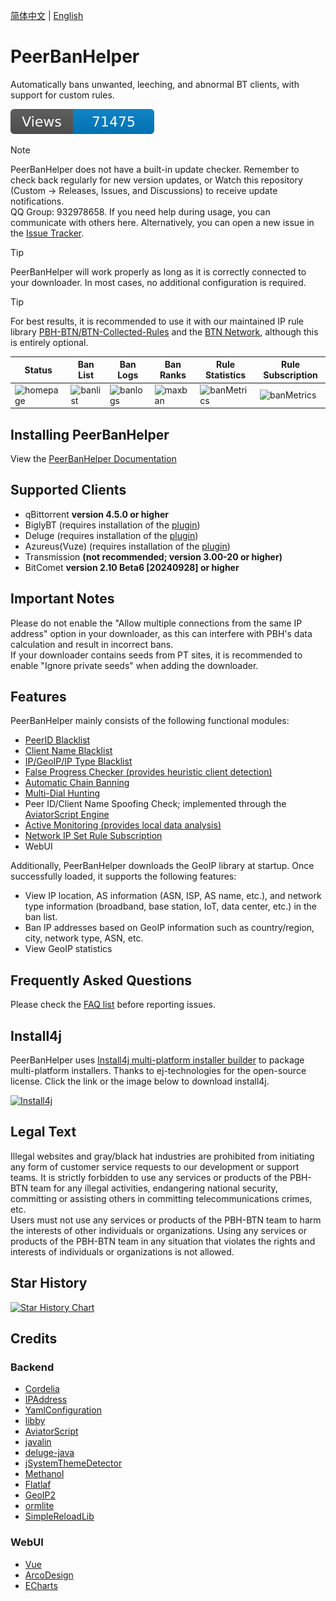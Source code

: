 [简体中文](./README.md) | [English](./README-en.md)

# PeerBanHelper

Automatically bans unwanted, leeching, and abnormal BT clients, with support for custom rules.

![page-views](https://raw.githubusercontent.com/PBH-BTN/views-counter/refs/heads/master/svg/754169590/badge.svg)

> [!NOTE]
> PeerBanHelper does not have a built-in update checker. Remember to check back regularly for new version updates, or Watch this repository (Custom -> Releases, Issues, and Discussions) to receive update notifications.  
> QQ Group: 932978658. If you need help during usage, you can communicate with others here. Alternatively, you can open a new issue in the [Issue Tracker](https://github.com/Ghost-chu/PeerBanHelper/issues).

> [!TIP]
> PeerBanHelper will work properly as long as it is correctly connected to your downloader. In most cases, no additional configuration is required.

> [!TIP]
> For best results, it is recommended to use it with our maintained IP rule library [PBH-BTN/BTN-Collected-Rules](https://github.com/PBH-BTN/BTN-Collected-Rules) and the [BTN Network](https://docs.pbh-btn.com/docs/btn/intro), although this is entirely optional.

| Status                                                                                                                                | Ban List                                                                                                                             | Ban Logs                                                                                                                             | Ban Ranks                                                                                                                        | Rule Statistics                                                                                                                            | Rule Subscription                                                                                                                        |
| --------------------------------------------------------------------------------------------------------------------------------------------- | ------------------------------------------------------------------------------------------------------------------------------------ | ------------------------------------------------------------------------------------------------------------------------------------ | ----------------------------------------------------------------------------------------------------------------------------------- | --------------------------------------------------------------------------------------------------------------------------------------- | --------------------------------------------------------------------------------------------------------------------------------------- |
| <img width="1280" alt="homepage" src="https://github.com/PBH-BTN/PeerBanHelper/assets/19235246/d7f7ea9f-70df-40f1-a782-260450972bc9"> | <img width="1280" alt="banlist" src="https://github.com/PBH-BTN/PeerBanHelper/assets/19235246/c3e139e6-eb82-423f-b083-1839713ec801"> | <img width="1280" alt="banlogs" src="https://github.com/PBH-BTN/PeerBanHelper/assets/19235246/00d8efcc-0dd7-4e05-bdeb-9444e14739d6"> | <img width="1280" alt="maxban" src="https://github.com/PBH-BTN/PeerBanHelper/assets/30802565/ae78ebb9-67f7-481a-9afc-7ced2c6a2534"> | <img width="1280" alt="banMetrics" src="https://github.com/PBH-BTN/PeerBanHelper/assets/19235246/9e4cd7b7-aaff-4b66-8d1d-ad4ef3466b1f"> | <img width="1280" alt="banMetrics" src="https://github.com/PBH-BTN/PeerBanHelper/assets/19235246/dc312186-9643-4f23-9d53-7b8e0852f228"> |

## Installing PeerBanHelper

View the [PeerBanHelper Documentation](https://docs.pbh-btn.com/docs/category/%E5%AE%89%E8%A3%85%E9%83%A8%E7%BD%B2)

## Supported Clients

- qBittorrent **version 4.5.0 or higher**
- BiglyBT (requires installation of the [plugin](https://github.com/PBH-BTN/PBH-Adapter-BiglyBT))
- Deluge (requires installation of the [plugin](https://github.com/PBH-BTN/PBH-Adapter-Deluge))
- Azureus(Vuze) (requires installation of the [plugin](https://github.com/PBH-BTN/PBH-Adapter-Azureus))
- Transmission **(not recommended; version 3.00-20 or higher)**
- BitComet **version 2.10 Beta6 [20240928] or higher**

## Important Notes

Please do not enable the "Allow multiple connections from the same IP address" option in your downloader, as this can interfere with PBH's data calculation and result in incorrect bans.  
If your downloader contains seeds from PT sites, it is recommended to enable "Ignore private seeds" when adding the downloader.

## Features

PeerBanHelper mainly consists of the following functional modules:

- [PeerID Blacklist](https://docs.pbh-btn.com/docs/module/peer-id)
- [Client Name Blacklist](https://docs.pbh-btn.com/docs/module/client-name)
- [IP/GeoIP/IP Type Blacklist](https://docs.pbh-btn.com/docs/module/ip-address-blocker)
- [False Progress Checker (provides heuristic client detection)](https://docs.pbh-btn.com/docs/module/progress-cheat-blocker)
- [Automatic Chain Banning](https://docs.pbh-btn.com/docs/module/auto-range-ban)
- [Multi-Dial Hunting](https://docs.pbh-btn.com/docs/module/multi-dial)
- Peer ID/Client Name Spoofing Check; implemented through the [AviatorScript Engine](https://docs.pbh-btn.com/docs/module/expression-engine)
- [Active Monitoring (provides local data analysis)](https://docs.pbh-btn.com/docs/module/active-monitoring)
- [Network IP Set Rule Subscription](https://docs.pbh-btn.com/docs/module/ip-address-blocker-rules)
- WebUI

Additionally, PeerBanHelper downloads the GeoIP library at startup. Once successfully loaded, it supports the following features:

- View IP location, AS information (ASN, ISP, AS name, etc.), and network type information (broadband, base station, IoT, data center, etc.) in the ban list.
- Ban IP addresses based on GeoIP information such as country/region, city, network type, ASN, etc.
- View GeoIP statistics

## Frequently Asked Questions

Please check the [FAQ list](https://docs.pbh-btn.com/docs/faq) before reporting issues.

## Install4j

PeerBanHelper uses [Install4j multi-platform installer builder](https://www.ej-technologies.com/products/install4j/overview.html) to package multi-platform installers. Thanks to ej-technologies for the open-source license. Click the link or the image below to download install4j.

[![Install4j](https://www.ej-technologies.com/images/product_banners/install4j_large.png)](https://www.ej-technologies.com/products/install4j/overview.html)

## Legal Text

Illegal websites and gray/black hat industries are prohibited from initiating any form of customer service requests to our development or support teams. It is strictly forbidden to use any services or products of the PBH-BTN team for any illegal activities, endangering national security, committing or assisting others in committing telecommunications crimes, etc.  
Users must not use any services or products of the PBH-BTN team to harm the interests of other individuals or organizations. Using any services or products of the PBH-BTN team in any situation that violates the rights and interests of individuals or organizations is not allowed.

## Star History

[![Star History Chart](https://api.star-history.com/svg?repos=PBH-BTN/PeerBanHelper&type=Date)](https://star-history.com/#PBH-BTN/PeerBanHelper&Date)

## Credits

### Backend

- [Cordelia](https://github.com/bochkov/cordelia)
- [IPAddress](https://github.com/seancfoley/IPAddress)
- [YamlConfiguration](https://github.com/bspfsystems/YamlConfiguration)
- [libby](https://github.com/AlessioDP/libby)
- [AviatorScript](https://github.com/killme2008/aviatorscript)
- [javalin](https://javalin.io/)
- [deluge-java](https://github.com/RangerRick/deluge-java)
- [jSystemThemeDetector](https://github.com/Dansoftowner/jSystemThemeDetector)
- [Methanol](https://github.com/mizosoft/methanol)
- [Flatlaf](https://github.com/JFormDesigner/FlatLaf)
- [GeoIP2](https://dev.maxmind.com/geoip)
- [ormlite](https://ormlite.com/)
- [SimpleReloadLib](https://github.com/Ghost-chu/SimpleReloadLib)

### WebUI

- [Vue](https://vuejs.org/)
- [ArcoDesign](https://arco.design/)
- [ECharts](https://echarts.apache.org/en/index.html)
